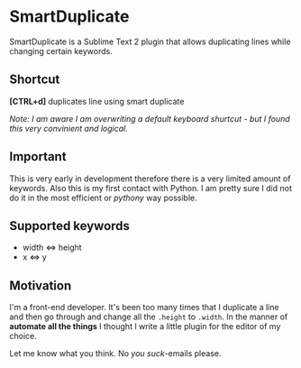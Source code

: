 SmartDuplicate
======================

SmartDuplicate is a Sublime Text 2 plugin that allows duplicating lines while changing certain keywords.


Shortcut
--------

**[CTRL+d]** duplicates line using smart duplicate

_Note: I am aware I am overwriting a default keyboard shurtcut - but I found this very convinient and logical._


Important
---------

This is very early in development therefore there is a very limited amount of keywords. Also this is my first contact
with Python. I am pretty sure I did not do it in the most efficient or _pythony_ way possible.


Supported keywords
------------------

* width <=> height
* x <=> y


Motivation
----------

I'm a front-end developer. It's been too many times that I duplicate a line and then go through and change all the
`.height` to `.width`. In the manner of __automate all the things__ I thought I write a little plugin for the editor
of my choice.

Let me know what you think. No _you suck_-emails please.